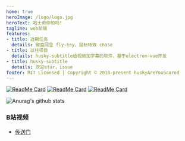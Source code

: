 ```yaml
---
home: true
heroImage: /logo/logo.jpg
heroText: 哈士奇你怕吗!
tagline: web前端
features:
- title: 近期任务
  details: 键盘回显 fly-key、鼠标特效 chase
- title: 以往项目
  details: husky-subtitle给视频加字幕的软件，基于electron-vue开发
- title: husky-subtitle
  details: 欢迎star，issue
footer: MIT Licensed | Copyright © 2018-present huskyAreYouScared
---
```



[![ReadMe Card](https://github-readme-stats.vercel.app/api/pin/?username=huskyareyouscared&repo=subtitle)](https://github.com/huskyareyouscared/subtitle)
[![ReadMe Card](https://github-readme-stats.vercel.app/api/pin/?username=huskyareyouscared&repo=fly-key)](https://github.com/huskyareyouscared/fly-key)
[![ReadMe Card](https://github-readme-stats.vercel.app/api/pin/?username=huskyareyouscared&repo=chase)](https://github.com/huskyareyouscared/chase)


![Anurag's github stats](https://github-readme-stats.vercel.app/api?username=huskyareyouscared&show_icons=true&theme=cobalt)

### B站视频
* [传送门](https://space.bilibili.com/28125784)


